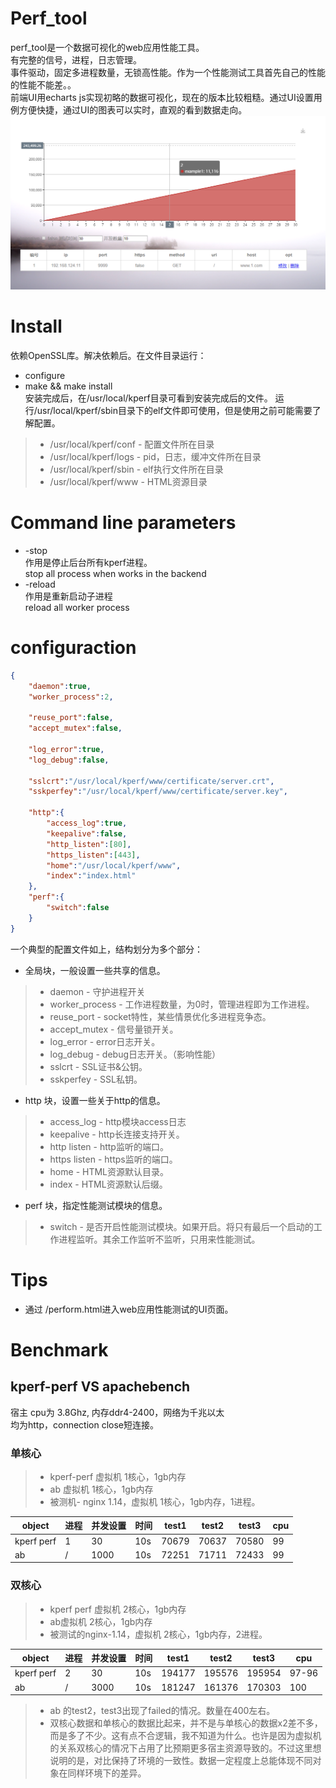 # Perf_tool
perf_tool是一个数据可视化的web应用性能工具。</br>
有完整的信号，进程，日志管理。</br>
事件驱动，固定多进程数量，无锁高性能。作为一个性能测试工具首先自己的性能的性能不能差。。</br>
前端UI用echarts js实现初略的数据可视化，现在的版本比较粗糙。通过UI设置用例方便快捷，通过UI的图表可以实时，直观的看到数据走向。
![example](https://github.com/hitanxxx/perf_tool/blob/master/www/images/perf_example.png)
# Install
依赖OpenSSL库。解决依赖后。在文件目录运行：
* configure </br>
* make && make install </br>
安装完成后，在/usr/local/kperf目录可看到安装完成后的文件。
运行/usr/local/kperf/sbin目录下的elf文件即可使用，但是使用之前可能需要了解配置。
> * /usr/local/kperf/conf - 配置文件所在目录
> * /usr/local/kperf/logs - pid，日志，缓冲文件所在目录
> * /usr/local/kperf/sbin - elf执行文件所在目录
> * /usr/local/kperf/www  - HTML资源目录

# Command line parameters
* -stop </br>
作用是停止后台所有kperf进程。</br>
stop all process when works in the backend
* -reload </br>
作用是重新启动子进程 </br>
reload all worker process

# configuraction
```json
{
	"daemon":true,
	"worker_process":2,

	"reuse_port":false,
	"accept_mutex":false,

	"log_error":true,
	"log_debug":false,

	"sslcrt":"/usr/local/kperf/www/certificate/server.crt",
	"sskperfey":"/usr/local/kperf/www/certificate/server.key",

	"http":{
		"access_log":true,
		"keepalive":false,
		"http_listen":[80],
		"https_listen":[443],
		"home":"/usr/local/kperf/www",
		"index":"index.html"
	},
	"perf":{
		"switch":false
	}
}
```
一个典型的配置文件如上，结构划分为多个部分：
* 全局块，一般设置一些共享的信息。
> * daemon - 守护进程开关
> * worker_process - 工作进程数量，为0时，管理进程即为工作进程。
> * reuse_port - socket特性，某些情景优化多进程竞争态。
> * accept_mutex - 信号量锁开关。
> * log_error - error日志开关。
> * log_debug - debug日志开关。（影响性能）
> * sslcrt - SSL证书&公钥。
> * sskperfey - SSL私钥。
* http 块，设置一些关于http的信息。
> * access_log - http模块access日志
> * keepalive - http长连接支持开关。
> * http listen - http监听的端口。
> * https listen - https监听的端口。
> * home - HTML资源默认目录。
> * index - HTML资源默认后缀。
* perf 块，指定性能测试模块的信息。
> * switch - 是否开启性能测试模块。如果开启。将只有最后一个启动的工作进程监听。其余工作监听不监听，只用来性能测试。

# Tips
* 通过 /perform.html进入web应用性能测试的UI页面。
# Benchmark
## kperf-perf VS apachebench
宿主 cpu为 3.8Ghz, 内存ddr4-2400，网络为千兆以太</br>
均为http，connection close短连接。
### 单核心
> * kperf-perf 虚拟机 1核心，1gb内存
> * ab 虚拟机 1核心，1gb内存
> * 被测机- nginx 1.14，虚拟机 1核心，1gb内存，1进程。

|    object  |   进程 | 并发设置 | 时间     |  test1    |  test2   |   test3     |  cpu      |
|------------|--------|----------|-----------|-----------|---------|-------------|-----------|
|    kperf perf |   1    | 30       |   10s     |70679      |70637    |70580        |   99      |
|    ab      |   /    |  1000    |   10s     |72251      |71711    |72433        |   99      |

### 双核心
> * kperf perf 虚拟机 2核心，1gb内存
> * ab虚拟机 2核心，1gb内存
> * 被测试的nginx-1.14，虚拟机 2核心，1gb内存，2进程。

|    object   |   进程  | 并发设置 | 时间      |  test1   |test2     |   test3  |  cpu     |
|-------------|---------|----------|-----------|----------|----------|----------|----------|
|    kperf perf  |   2     | 30       |   10s     |194177   |195576     |195954    |  97-96   |
|    ab       |   /     |  3000    |   10s     |181247   |161376     |170303    |   100    |
> *  ab 的test2，test3出现了failed的情况。数量在400左右。
> *  双核心数据和单核心的数据比起来，并不是与单核心的数据x2差不多，而是多了不少。这有点不合逻辑，我不知道为什么。也许是因为虚拟机的关系双核心的情况下占用了比预期更多宿主资源导致的。不过这里想说明的是，对比保持了环境的一致性。数据一定程度上总能体现不同对象在同样环境下的差异。
